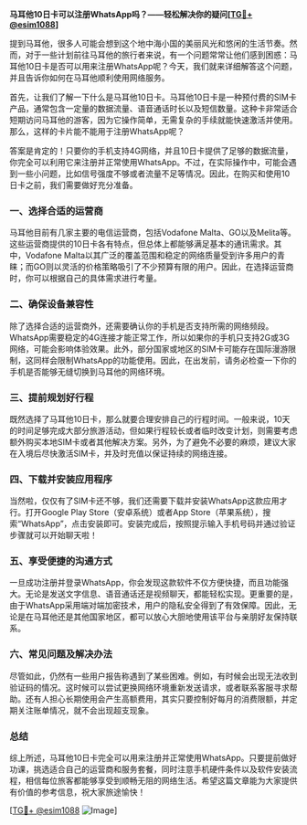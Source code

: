**马耳他10日卡可以注册WhatsApp吗？——轻松解决你的疑问[[TG💪+ @esim1088](https://t.me/s/esim1088)]**

提到马耳他，很多人可能会想到这个地中海小国的美丽风光和悠闲的生活节奏。然而，对于一些计划前往马耳他的旅行者来说，有一个问题常常让他们感到困惑：马耳他10日卡是否可以用来注册WhatsApp呢？今天，我们就来详细解答这个问题，并且告诉你如何在马耳他顺利使用网络服务。

首先，让我们了解一下什么是马耳他10日卡。马耳他10日卡是一种预付费的SIM卡产品，通常包含一定量的数据流量、语音通话时长以及短信数量。这种卡非常适合短期访问马耳他的游客，因为它操作简单，无需复杂的手续就能快速激活并使用。那么，这样的卡片能不能用于注册WhatsApp呢？

答案是肯定的！只要你的手机支持4G网络，并且10日卡提供了足够的数据流量，你完全可以利用它来注册并正常使用WhatsApp。不过，在实际操作中，可能会遇到一些小问题，比如信号强度不够或者流量不足等情况。因此，在购买和使用10日卡之前，我们需要做好充分准备。

### **一、选择合适的运营商**

马耳他目前有几家主要的电信运营商，包括Vodafone Malta、GO以及Melita等。这些运营商提供的10日卡各有特点，但总体上都能够满足基本的通讯需求。其中，Vodafone Malta以其广泛的覆盖范围和稳定的网络质量受到许多用户的青睐；而GO则以灵活的价格策略吸引了不少预算有限的用户。因此，在选择运营商时，你可以根据自己的具体需求进行考量。

### **二、确保设备兼容性**

除了选择合适的运营商外，还需要确认你的手机是否支持所需的网络频段。WhatsApp需要稳定的4G连接才能正常工作，所以如果你的手机只支持2G或3G网络，可能会影响体验效果。此外，部分国家或地区的SIM卡可能存在国际漫游限制，这同样会限制WhatsApp的功能使用。因此，在出发前，请务必检查一下你的手机是否能够无缝切换到马耳他的网络环境。

### **三、提前规划好行程**

既然选择了马耳他10日卡，那么就要合理安排自己的行程时间。一般来说，10天的时间足够完成大部分旅游活动，但如果行程较长或者临时改变计划，则需要考虑额外购买本地SIM卡或者其他解决方案。另外，为了避免不必要的麻烦，建议大家在入境后尽快激活SIM卡，并及时充值以保证持续的网络连接。

### **四、下载并安装应用程序**

当然啦，仅仅有了SIM卡还不够，我们还需要下载并安装WhatsApp这款应用才行。打开Google Play Store（安卓系统）或者App Store（苹果系统），搜索“WhatsApp”，点击安装即可。安装完成后，按照提示输入手机号码并通过验证步骤就可以开始聊天啦！

### **五、享受便捷的沟通方式**

一旦成功注册并登录WhatsApp，你会发现这款软件不仅方便快捷，而且功能强大。无论是发送文字信息、语音通话还是视频聊天，都能轻松实现。更重要的是，由于WhatsApp采用端对端加密技术，用户的隐私安全得到了有效保障。因此，无论是在马耳他还是其他国家地区，都可以放心大胆地使用该平台与亲朋好友保持联系。

### **六、常见问题及解决办法**

尽管如此，仍然有一些用户报告称遇到了某些困难。例如，有时候会出现无法收到验证码的情况。这时候可以尝试更换网络环境重新发送请求，或者联系客服寻求帮助。还有人担心长期使用会产生高额费用，其实只要控制好每月的消费限额，并定期关注账单情况，就不会出现超支现象。

### **总结**

综上所述，马耳他10日卡完全可以用来注册并正常使用WhatsApp。只要提前做好功课，挑选适合自己的运营商和服务套餐，同时注意手机硬件条件以及软件安装流程，相信每位旅客都能够享受到顺畅无阻的网络生活。希望这篇文章能为大家提供有价值的参考信息，祝大家旅途愉快！

[[TG💪+ @esim1088](https://t.me/s/esim1088) ![Image](https://i.postimg.cc/4NQfJmqS/Snipaste-2025-05-13-00-14-12.png)]